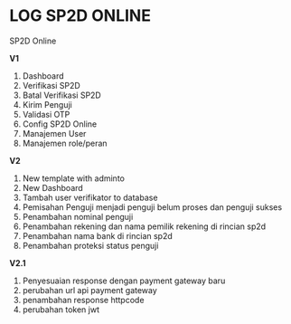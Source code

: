 # LOG SP2D ONLINE
SP2D Online

**V1**
1. Dashboard
2. Verifikasi SP2D
3. Batal Verifikasi SP2D
4. Kirim Penguji
5. Validasi OTP
6. Config SP2D Online
7. Manajemen User
8. Manajemen role/peran

**V2**
1. New template with adminto
2. New Dashboard
3. Tambah user verifikator to database
4. Pemisahan Penguji menjadi penguji belum proses dan penguji sukses
5. Penambahan nominal penguji
6. Penambahan rekening dan nama pemilik rekening di rincian sp2d
7. Penambahan nama bank di rincian sp2d
8. Penambahan proteksi status penguji

**V2.1**
1. Penyesuaian response dengan payment gateway baru
2. perubahan url api payment gateway
3. penambahan response httpcode
4. perubahan token jwt 
